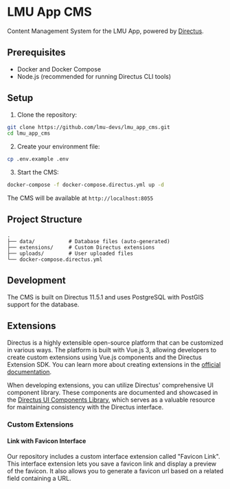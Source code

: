 # LMU App CMS

Content Management System for the LMU App, powered by [Directus](https://directus.io/).

## Prerequisites

- Docker and Docker Compose
- Node.js (recommended for running Directus CLI tools)

## Setup

1. Clone the repository:
```bash
git clone https://github.com/lmu-devs/lmu_app_cms.git
cd lmu_app_cms
```

2. Create your environment file:
```bash
cp .env.example .env
```

3. Start the CMS:
```bash
docker-compose -f docker-compose.directus.yml up -d
```

The CMS will be available at `http://localhost:8055`

## Project Structure

```
.
├── data/           # Database files (auto-generated)
├── extensions/     # Custom Directus extensions
├── uploads/        # User uploaded files
└── docker-compose.directus.yml
```

## Development

The CMS is built on Directus 11.5.1 and uses PostgreSQL with PostGIS support for the database.

## Extensions

Directus is a highly extensible open-source platform that can be customized in various ways. The platform is built with Vue.js 3, allowing developers to create custom extensions using Vue.js components and the Directus Extension SDK. You can learn more about creating extensions in the [official documentation](https://docs.directus.io/extensions/creating-extensions.html).

When developing extensions, you can utilize Directus' comprehensive UI component library. These components are documented and showcased in the [Directus UI Components Library](https://components.directus.io/), which serves as a valuable resource for maintaining consistency with the Directus interface.

### Custom Extensions

#### Link with Favicon Interface

Our repository includes a custom interface extension called "Favicon Link". This interface extension lets you save a favicon link and display a preview of the favicon. It also allows you to generate a favicon url based on a related field containing a URL.
